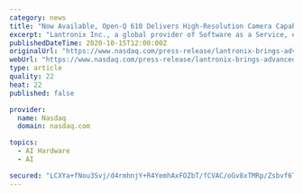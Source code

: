 ```yaml
---
category: news
title: "Now Available, Open-Q 610 Delivers High-Resolution Camera Capabilities, On-Device AI Processing and Native Ethernet Interface"
excerpt: "Lantronix Inc., a global provider of Software as a Service, engineering services and hardware for Edge Computing, the Internet of Things and Remote Environment Management, today announced the availability of its new Lantronix Open-Q™ 610 μSOM based on the powerful Qualcomm ® QCS610 System on Chip."
publishedDateTime: 2020-10-15T12:00:00Z
originalUrl: "https://www.nasdaq.com/press-release/lantronix-brings-advanced-ai-and-machine-learning-to-smart-cameras-with-new-open-q"
webUrl: "https://www.nasdaq.com/press-release/lantronix-brings-advanced-ai-and-machine-learning-to-smart-cameras-with-new-open-q"
type: article
quality: 22
heat: 22
published: false

provider:
  name: Nasdaq
  domain: nasdaq.com

topics:
  - AI Hardware
  - AI

secured: "LCXYa+fNou3Svj/d4rmhnjY+R4YemhAxFOZbT/fCVAC/oGv8xTMRp/Zsbvf6TG751RigZand/+RkELEhe5UvbXel5AX9sclCz98QHUt3g1u0eMkhnep+jsE0KyjTQZbU0CChEbzQX1srvewVucgusfOYbcTfObyn6R+CL/U2tfU5WEqUr33gIBhugfbOHibokEz52+j8Ge3oRpgklzDhY2HuJhlD+v1+bK+Gs2X+pBikHxPxtcCojxp5INztzeV0Yfscq8r6pLl3TdVADSKpHjcPc3t44jznyEAUWaaU3Y/v9k58+dfg159zEzPMto2hfhYiHAiwKwacBvWfondvfOz0TYEgjn5mOdAYc6UdDlA=;tguogafbN4a0ah271hkAyQ=="
---
```


